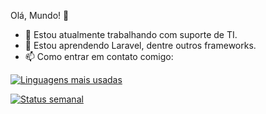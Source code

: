 Olá, Mundo! 👋

- 🔭 Estou atualmente trabalhando com suporte de TI.
- 🌱 Estou aprendendo Laravel, dentre outros frameworks.
- 📫 Como entrar em contato comigo: 
<!--- 👯 I’m looking to collaborate on ...
- 🤔 I’m looking for help with ...
- 💬 Ask me about ...
- 😄 Pronouns: ...
- ⚡ Fun fact: ... -->

[![Linguagens mais usadas](https://github-readme-stats.vercel.app/api/top-langs/?username=opablosantos&layout=compact)](https://github.com/anuraghazra/github-readme-stats)

[![Status semanal](https://github-readme-stats.vercel.app/api/wakatime?username=opablosantos&layout=compact)](https://github.com/anuraghazra/github-readme-stats)




